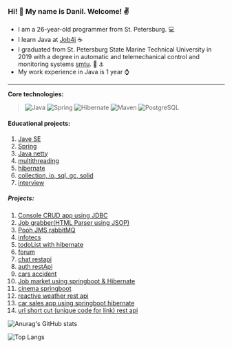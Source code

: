 ### Hi! 👋 My name is Danil. Welcome! :v:

* I am a 26-year-old programmer from St. Petersburg. :computer:
* I learn Java at [Job4j](https://job4j.ru/) :coffee:
* I graduated from St. Petersburg State Marine Technical University in 2019 with a degree in automatic and telemechanical control and monitoring systems [smtu](https://www.smtu.ru/). :office: :anchor:
* My work experience in Java is 1 year :watch:

-----------
<b>Core technologies:</b>
>![Java](https://img.shields.io/badge/Java-%3E%3D%208-orange) 
![Spring](https://img.shields.io/badge/Spring-%3E%3D%205.0-green)
![Hibernate](https://img.shields.io/badge/Hibernate-%3E%3D%205.0-yellow)
![Maven](https://img.shields.io/badge/Maven-3-red)
![PostgreSQL](https://img.shields.io/badge/PostgreSQL-%3E%3D%207-blue)

#### Educational projects:
1. [Jave SE](https://github.com/nikisha-script/job4j_elementary)
2. [Spring](https://github.com/nikisha-script/java.example.spring.product)
3. [Java netty](https://github.com/nikisha-script/simple-storage-network)
4. [multithreading](https://github.com/nikisha-script/job4j_threads)
5. [hibernate](https://github.com/nikisha-script/job4j_hibernate)
6. [collection, io, sql, gc, solid](https://github.com/nikisha-script/job4j_design)
7. [interview](https://github.com/nikisha-script/job4j_questions)

##### Projects:
1. [Console CRUD app using JDBC](https://github.com/nikisha-script/tracker)
2. [Job grabber(HTML Parser using JSOP)](https://github.com/nikisha-script/job4j_grabber)
3. [Pooh JMS rabbitMQ](https://github.com/nikisha-script/job4j_pooh)
4. [infotecs](https://github.com/nikisha-script/infotecs)
5. [todoList with hibernate](https://github.com/nikisha-script/job4j_todo)
6. [forum](https://github.com/nikisha-script/job4j_forum)
7. [chat restapi](https://github.com/nikisha-script/job4j_chat)
8. [auth restApi](https://github.com/nikisha-script/job4j_auth)
9. [cars accident](https://github.com/nikisha-script/job4j_accidents)
10. [Job market using springboot & Hibernate](https://github.com/nikisha-script/job4j_dreamjob)
11. [cinema springboot](https://github.com/nikisha-script/job4j_cinema)
12. [reactive weather rest api](https://github.com/nikisha-script/weather_reactive)
13. [car sales app using springboot hibernate](https://github.com/nikisha-script/job4j_cars)
14. [url short cut (unique code for link) rest api](https://github.com/nikisha-script/job4j_url_short_cut)


![Anurag's GitHub stats](https://github-readme-stats.vercel.app/api?username=nikisha-script&show_icons=true&hide=stars,prs,issues&theme=radical)

![Top Langs](https://github-readme-stats.vercel.app/api/top-langs/?username=nikisha-script&layout=compact&theme=radical)

<!--
**nikisha-scipt/nikisha-scipt** is a ✨ _special_ ✨ repository because its `README.md` (this file) appears on your GitHub profile.

Here are some ideas to get you started:

- 🔭 I’m currently working on ...
- 🌱 I’m currently learning ...
- 👯 I’m looking to collaborate on ...
- 🤔 I’m looking for help with ...
- 💬 Ask me about ...
- 📫 How to reach me: ...
- 😄 Pronouns: ...
- ⚡ Fun fact: ...
-->
